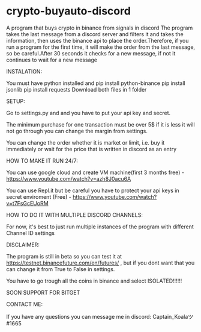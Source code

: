 # crypto-buyauto-discord
A program that buys crypto in binance from signals in discord
The program takes the last message from a discord server and filters it and takes the information, then uses the binance api to place the order.Therefore, if you run a program for the first time, it will make the order from the last message, so be careful.After 30 seconds it checks for a new message, if not it continues to wait for a new message



INSTALATION:

You must have python installed and 
pip install python-binance 
pip install jsonlib 
pip install requests
Download both files in 1 folder

SETUP:

Go to settings.py and and you have to put your api key and secret.

Тhe minimum purchase for one transaction must be over 5$ if it is less it will not go through you can change the margin from settings.

You can change the order whether it is market or limit, i.e. buy it immediately or wait for the price that is written in discord as an entry

HOW TO MAKE IT RUN 24/7:

You can use google cloud and create VM machine(first 3 months free) - https://www.youtube.com/watch?v=azh8J0acu6A

You can use Repl.it but be careful you have to protect your api keys in secret enviroment (Free) - https://www.youtube.com/watch?v=t7FsGcEUoRM

HOW TO DO IT WITH MULTIPLE DISCORD CHANNELS:

For now, it's best to just run multiple instances of the program with different Channel ID settings



DISCLAIMER:

The program is still in beta so you can test it at https://testnet.binancefuture.com/en/futures/ , but if you dont want that you can change it from True to False in settings.


You have to go trough all the coins in binance and select ISOLATED!!!!!!


SOON SUPPORT FOR BITGET

CONTACT ME:

If you have any questions you can message me in discord: Captain_Koalaツ#1665
